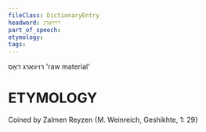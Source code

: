 ```yaml
---
fileClass: DictionaryEntry
headword: רויוואַרג
part_of_speech: 
etymology: 
tags: 
---
```

רויוואַרג
דאָס
'raw material'

ETYMOLOGY
===========
Coined by Zalmen Reyzen {M. Weinreich, Geshikhte, 1: 29}